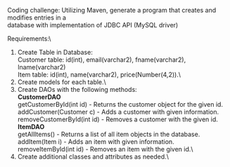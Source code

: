 Coding challenge:
Utilizing Maven, generate a program that creates and modifies entries in a\
database with implementation of JDBC API (MySQL driver)

Requirements:\
1) Create Table in Database:\
Customer table: id(int), email(varchar2), fname(varchar2), lname(varchar2)\
Item table: id(int), name(varchar2), price(Number(4,2)).\
2) Create models for each table.\
3) Create DAOs with the following methods:\
**CustomerDAO**\
getCustomerById(int id) - Returns the customer object for the given id.\
addCustomer(Customer c) - Adds a customer with given information.\
removeCustomerById(int id) - Removes a customer with the given id.\
**ItemDAO**\
getAllItems() - Returns a list of all item objects in the database.\
addItem(Item i) - Adds an item with given information.\
removeItemById(int id) - Removes an item with the given id.\
4) Create additional classes and attributes as needed.\
